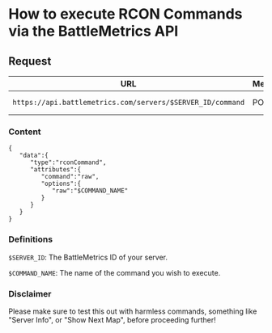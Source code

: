 # How to execute RCON Commands via the BattleMetrics API

## Request

URL | Method | Authorization | Content | Content-Type
----|--------|---------------|---------|-------------
`https://api.battlemetrics.com/servers/$SERVER_ID/command` | POST | Bearer | [See Content](#content) | `application/json`

### Content
```
{
   "data":{
      "type":"rconCommand",
      "attributes":{
         "command":"raw",
         "options":{
            "raw":"$COMMAND_NAME"
         }
      }
   }
}
```

### Definitions
`$SERVER_ID`: The BattleMetrics ID of your server.

`$COMMAND_NAME`: The name of the command you wish to execute.

### Disclaimer
Please make sure to test this out with harmless commands, something like "Server Info", or "Show Next Map", before proceeding further!
